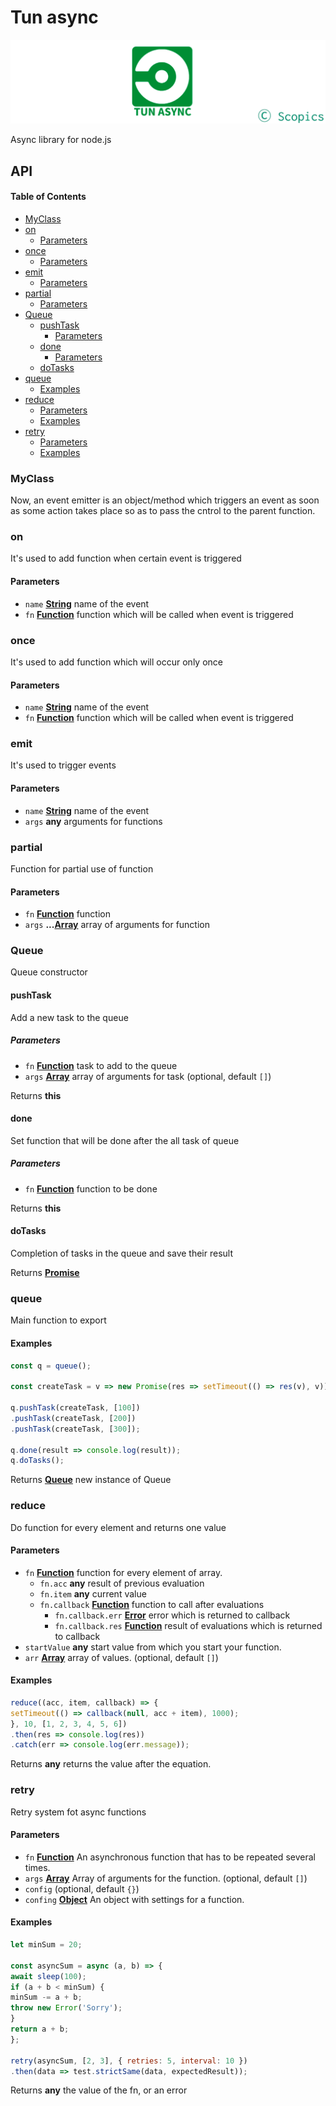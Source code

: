 # Tun async

![Logo](https://raw.githubusercontent.com/MaksGovor/Images/master/Voting-system/Logolib.png)

Async library for node.js

## API

<!-- Generated by documentation.js. Update this documentation by updating the source code. -->

#### Table of Contents

-   [MyClass](#myclass)
-   [on](#on)
    -   [Parameters](#parameters)
-   [once](#once)
    -   [Parameters](#parameters-1)
-   [emit](#emit)
    -   [Parameters](#parameters-2)
-   [partial](#partial)
    -   [Parameters](#parameters-3)
-   [Queue](#queue)
    -   [pushTask](#pushtask)
        -   [Parameters](#parameters-4)
    -   [done](#done)
        -   [Parameters](#parameters-5)
    -   [doTasks](#dotasks)
-   [queue](#queue-1)
    -   [Examples](#examples)
-   [reduce](#reduce)
    -   [Parameters](#parameters-6)
    -   [Examples](#examples-1)
-   [retry](#retry)
    -   [Parameters](#parameters-7)
    -   [Examples](#examples-2)

### MyClass

Now, an event emitter is an object/method which 
triggers an event as soon as some action takes 
place so as to pass the cntrol to the parent function.

### on

It's used to add function when certain event is triggered

#### Parameters

-   `name` **[String](https://developer.mozilla.org/docs/Web/JavaScript/Reference/Global_Objects/String)** name of the event
-   `fn` **[Function](https://developer.mozilla.org/docs/Web/JavaScript/Reference/Statements/function)** function which will be called when
    event is triggered

### once

It's used to add function which will occur only once

#### Parameters

-   `name` **[String](https://developer.mozilla.org/docs/Web/JavaScript/Reference/Global_Objects/String)** name of the event
-   `fn` **[Function](https://developer.mozilla.org/docs/Web/JavaScript/Reference/Statements/function)** function which will be called when
    event is triggered

### emit

It's used to trigger events

#### Parameters

-   `name` **[String](https://developer.mozilla.org/docs/Web/JavaScript/Reference/Global_Objects/String)** name of the event
-   `args` **any** arguments for functions

### partial

Function for partial use of function

#### Parameters

-   `fn` **[Function](https://developer.mozilla.org/docs/Web/JavaScript/Reference/Statements/function)** function
-   `args` **...[Array](https://developer.mozilla.org/docs/Web/JavaScript/Reference/Global_Objects/Array)** array of arguments for function

### Queue

Queue constructor

#### pushTask

Add a new task to the queue

##### Parameters

-   `fn` **[Function](https://developer.mozilla.org/docs/Web/JavaScript/Reference/Statements/function)** task to add to the queue
-   `args` **[Array](https://developer.mozilla.org/docs/Web/JavaScript/Reference/Global_Objects/Array)** array of arguments for task (optional, default `[]`)

Returns **this** 

#### done

Set function that will be done after the all task of queue

##### Parameters

-   `fn` **[Function](https://developer.mozilla.org/docs/Web/JavaScript/Reference/Statements/function)** function to be done

Returns **this** 

#### doTasks

Completion of tasks in the queue and save their result

Returns **[Promise](https://developer.mozilla.org/docs/Web/JavaScript/Reference/Global_Objects/Promise)** 

### queue

Main function to export

#### Examples

```javascript
const q = queue();

const createTask = v => new Promise(res => setTimeout(() => res(v), v));

q.pushTask(createTask, [100])
.pushTask(createTask, [200])
.pushTask(createTask, [300]);

q.done(result => console.log(result));
q.doTasks();
```

Returns **[Queue](#queue)** new instance of Queue

### reduce

Do function for every element and returns one value

#### Parameters

-   `fn` **[Function](https://developer.mozilla.org/docs/Web/JavaScript/Reference/Statements/function)** function for every element of array.
    -   `fn.acc` **any** result of previous evaluation
    -   `fn.item` **any** current value
    -   `fn.callback` **[Function](https://developer.mozilla.org/docs/Web/JavaScript/Reference/Statements/function)** function to call after evaluations
        -   `fn.callback.err` **[Error](https://developer.mozilla.org/docs/Web/JavaScript/Reference/Global_Objects/Error)** error which is returned to callback
        -   `fn.callback.res` **[Function](https://developer.mozilla.org/docs/Web/JavaScript/Reference/Statements/function)** result of evaluations which is returned to callback
-   `startValue` **any** start value from which you start your function.
-   `arr` **[Array](https://developer.mozilla.org/docs/Web/JavaScript/Reference/Global_Objects/Array)** array of values. (optional, default `[]`)

#### Examples

```javascript
reduce((acc, item, callback) => {
setTimeout(() => callback(null, acc + item), 1000);
}, 10, [1, 2, 3, 4, 5, 6])
.then(res => console.log(res))
.catch(err => console.log(err.message));
```

Returns **any** returns the value after the equation.

### retry

Retry system fot async functions

#### Parameters

-   `fn` **[Function](https://developer.mozilla.org/docs/Web/JavaScript/Reference/Statements/function)** An asynchronous function that has to be repeated several times.
-   `args` **[Array](https://developer.mozilla.org/docs/Web/JavaScript/Reference/Global_Objects/Array)** Array of arguments for the function. (optional, default `[]`)
-   `config`   (optional, default `{}`)
-   `confing` **[Object](https://developer.mozilla.org/docs/Web/JavaScript/Reference/Global_Objects/Object)** An object with settings for a function.

#### Examples

```javascript
let minSum = 20;

const asyncSum = async (a, b) => {
await sleep(100);
if (a + b < minSum) {
minSum -= a + b;
throw new Error('Sorry');
}
return a + b;
};

retry(asyncSum, [2, 3], { retries: 5, interval: 10 })
.then(data => test.strictSame(data, expectedResult));
```

Returns **any** the value of the fn, or an error
